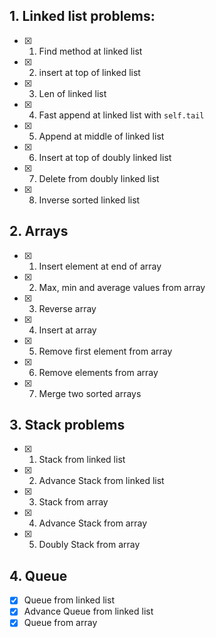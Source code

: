 
## 1. Linked list problems:

- [x] 1. Find method at linked list
- [x] 2. insert at top of linked list
- [x] 3. Len of linked list
- [x] 4. Fast append at linked list with `self.tail`
- [x] 5. Append at middle of linked list
- [x] 6. Insert at top of doubly linked list
- [x] 7. Delete from doubly linked list
- [x] 8. Inverse sorted linked list

## 2. Arrays

- [x] 1. Insert element at end of array
- [x] 2. Max, min and average values from array
- [x] 3. Reverse array
- [x] 4. Insert at array
- [x] 5. Remove first element from array
- [x] 6. Remove elements from array
- [x] 7. Merge two sorted arrays
 
## 3. Stack problems

- [x] 1. Stack from linked list
- [x] 2. Advance Stack from linked list
- [x] 3. Stack from array
- [x] 4. Advance Stack from array
- [x] 5. Doubly Stack from array

## 4. Queue

- [x] Queue from linked list
- [x] Advance Queue from linked list
- [x] Queue from array
